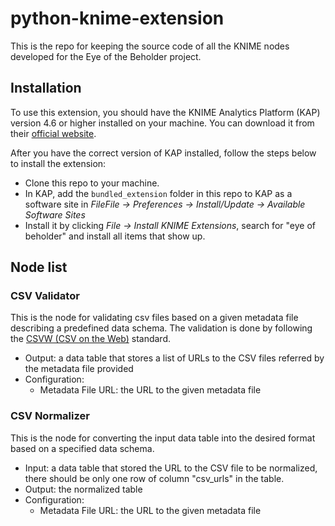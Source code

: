 # python-knime-extension

This is the repo for keeping the source code of all the KNIME nodes developed for the Eye of the Beholder project.

## Installation

To use this extension, you should have the KNIME Analytics Platform (KAP) version 4.6 or higher installed on your machine. You can download it from their [official website](https://www.knime.com/downloads).

After you have the correct version of KAP installed, follow the steps below to install the extension:
- Clone this repo to your machine.
- In KAP, add the `bundled_extension` folder in this repo to KAP as a software site in *FileFile → Preferences → Install/Update → Available Software Sites*
- Install it by clicking *File → Install KNIME Extensions*, search for "eye of beholder" and install all items that show up.

## Node list

### CSV Validator

This is the node for validating csv files based on a given metadata file describing a predefined data schema. The validation is done by following the [CSVW (CSV on the Web)](https://www.w3.org/TR/tabular-data-primer/) standard.

- Output: a data table that stores a list of URLs to the CSV files referred by the metadata file provided
- Configuration:
    - Metadata File URL: the URL to the given metadata file

### CSV Normalizer

This is the node for converting the input data table into the desired format based on a specified data schema.

- Input: a data table that stored the URL to the CSV file to be normalized, there should be only one row of column "csv_urls" in the table.
- Output: the normalized table
- Configuration:
    - Metadata File URL: the URL to the given metadata file
